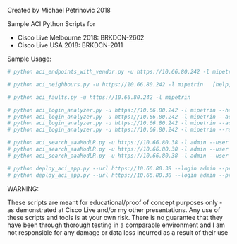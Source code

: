 Created by Michael Petrinovic 2018

Sample ACI Python Scripts for
* Cisco Live Melbourne 2018: BRKDCN-2602
* Cisco Live USA 2018: BRKDCN-2011

Sample Usage:

```YAML
# python aci_endpoints_with_vendor.py -u https://10.66.80.242 -l mipetrin  

# python aci_neighbours.py -u https://10.66.80.242 -l mipetrin   [help, two options cdp | lldp or default is both]

# python aci_faults.py -u https://10.66.80.242 -l mipetrin

# python aci_login_analyzer.py -u https://10.66.80.242 -l mipetrin --help
# python aci_login_analyzer.py -u https://10.66.80.242 -l mipetrin --action login --user root
# python aci_login_analyzer.py -u https://10.66.80.242 -l mipetrin --action login --user root --start 2018-02-28T00:00 --end 2018-03-08T23:59
# python aci_login_analyzer.py -u https://10.66.80.242 -l mipetrin --result Failure --start 2018-02-28T00:00 --end 2018-03-08T23:59 --user UNKNOWN

# python aci_search_aaaModLR.py -u https://10.66.80.38 -l admin --user admin    [ help option ]
# python aci_search_aaaModLR.py -u https://10.66.80.38 -l admin --user admin --start 2018-02-28T00:00 --end 2018-03-08T23:59
# python aci_search_aaaModLR.py -u https://10.66.80.38 -l admin --user admin --action deletion

# python deploy_aci_app.py --url https://10.66.80.38 --login admin --prefix mipetrin-CLUS18 --amount 3
# python deploy_aci_app.py --url https://10.66.80.38 --login admin --prefix mipetrin-CLUS18 --amount 3 -delete
```

WARNING:

These scripts are meant for educational/proof of concept purposes only - as demonstrated at Cisco Live and/or my other presentations. Any use of these scripts and tools is at your own risk. There is no guarantee that they have been through thorough testing in a comparable environment and I am not responsible for any damage or data loss incurred as a result of their use
